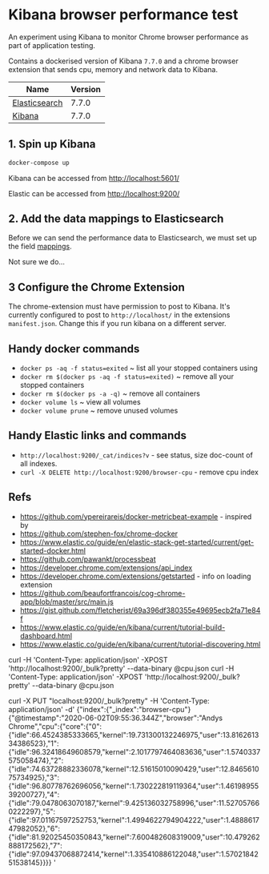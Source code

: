 # Kibana browser performance test

An experiment using Kibana to monitor Chrome browser performance as part of application testing.

Contains a dockerised version of Kibana `7.7.0` and a chrome browser extension that sends cpu, memory and network data to Kibana.

| Name                                                    | Version       |
| ------------------------------------------------------- | ------------- |
| [Elasticsearch](https://www.elastic.co/elasticsearch/)  | 7.7.0         |
| [Kibana](https://www.elastic.co/kibana)                 | 7.7.0         |


## 1. Spin up Kibana
 
``` bash
docker-compose up
```

Kibana can be accessed from [http://localhost:5601/](http://localhost:5601/)

Elastic can be accessed from [http://localhost:9200/](http://localhost:9200/)

## 2. Add the data mappings to Elasticsearch 

Before we can send the performance data to Elasticsearch, we must set up the field [mappings](https://www.elastic.co/guide/en/elasticsearch/reference/7.7/mapping.html).

Not sure we do...

## 3 Configure the Chrome Extension

The chrome-extension must have permission to post to Kibana.  It's currently configured to post to ```http://localhost/``` in the extensions ```manifest.json```. Change this if you run kibana on a different server.

## Handy docker commands

* `docker ps -aq -f status=exited` ~ list all your stopped containers using
* `docker rm $(docker ps -aq -f status=exited)` ~ remove all your stopped containers
* `docker rm $(docker ps -a -q)` ~ remove all containers
* `docker volume ls` ~ view all volumes
* `docker volume prune` ~ remove unused volumes

## Handy Elastic links and commands

* ```http://localhost:9200/_cat/indices?v``` - see status, size doc-count of all indexes.
* ```curl -X DELETE http://localhost:9200/browser-cpu``` - remove cpu index

## Refs

* https://github.com/ypereirareis/docker-metricbeat-example - inspired by 
* https://github.com/stephen-fox/chrome-docker
* https://www.elastic.co/guide/en/elastic-stack-get-started/current/get-started-docker.html
* https://github.com/pawankt/processbeat
* https://developer.chrome.com/extensions/api_index
* https://developer.chrome.com/extensions/getstarted - info on loading extension
* https://github.com/beaufortfrancois/cog-chrome-app/blob/master/src/main.js
* https://gist.github.com/fletcherist/69a396df380355e49695ecb2fa71e84f
* https://www.elastic.co/guide/en/kibana/current/tutorial-build-dashboard.html
* https://www.elastic.co/guide/en/kibana/current/tutorial-discovering.html


curl -H 'Content-Type: application/json' -XPOST 'http://localhost:9200/_bulk?pretty' --data-binary @cpu.json
curl -H 'Content-Type: application/json' -XPOST 'http://localhost:9200/_bulk?pretty' --data-binary @cpu.json


curl -X PUT "localhost:9200/_bulk?pretty" -H 'Content-Type: application/json' -d'
{"index":{"_index":"browser-cpu"}
{"@timestamp":"2020-06-02T09:55:36.344Z","browser":"Andys Chrome","cpu":{"core":{"0":{"idle":66.4524385333665,"kernel":19.731300132246975,"user":13.816261334386523},"1":{"idle":96.32418649608579,"kernel":2.1017797464083636,"user":1.5740337575058474},"2":{"idle":74.63728882336078,"kernel":12.51615010090429,"user":12.846561075734925},"3":{"idle":96.80778762696056,"kernel":1.730222819119364,"user":1.4619895539200727},"4":{"idle":79.0478063070187,"kernel":9.425136032758996,"user":11.527057660222297},"5":{"idle":97.01167597252753,"kernel":1.4994622794904222,"user":1.488861747982052},"6":{"idle":81.92025450350843,"kernel":7.600482608319009,"user":10.479262888172562},"7":{"idle":97.09437068872414,"kernel":1.335410886122048,"user":1.5702184251538145}}}}
'